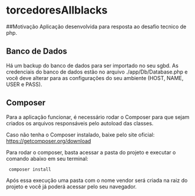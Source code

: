 # torcedoresAllblacks

##Motivação
Aplicação desenvolvida para resposta ao desafio tecnico de php.

## Banco de Dados
Há um backup do banco de dados para ser importado no seu sgbd.
As credenciais do banco de dados estão no arquivo ./app/Db/Database.php e você deve alterar para as configurações do seu ambiente (HOST, NAME, USER e PASS).

## Composer
Para a aplicação funcionar, é necessário rodar o Composer para que sejam criados os arquivos responsáveis pelo autoload das classes.

Caso não tenha o Composer instalado, baixe pelo site oficial: https://getcomposer.org/download

Para rodar o composer, basta acessar a pasta do projeto e executar o comando abaixo em seu terminal:
```shell
 composer install
 ```
 
Após essa execução uma pasta com o nome vendor será criada na raiz do projeto e você já poderá acessar pelo seu navegador.
